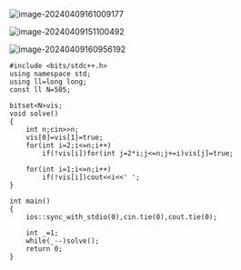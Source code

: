 ![image-20240409161009177](C:\Users\set\AppData\Roaming\Typora\typora-user-images\image-20240409161009177.png)

![image-20240409151100492](C:\Users\set\AppData\Roaming\Typora\typora-user-images\image-20240409151100492.png)

![image-20240409160956192](C:\Users\set\AppData\Roaming\Typora\typora-user-images\image-20240409160956192.png)

```
#include <bits/stdc++.h>
using namespace std;
using ll=long long;
const ll N=505;

bitset<N>vis;
void solve()
{
	int n;cin>>n;
	vis[0]=vis[1]=true;
	for(int i=2;i<=n;i++)
		if(!vis[i])for(int j=2*i;j<=n;j+=i)vis[j]=true;
		
	for(int i=1;i<=n;i++)
		if(!vis[i])cout<<i<<' ';
}

int main()
{
	ios::sync_with_stdio(0),cin.tie(0),cout.tie(0);

	int _=1;
	while(_--)solve();
	return 0;
}
```

